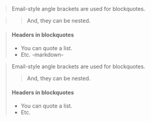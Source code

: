 > Email-style angle brackets
> are used for blockquotes.

> > And, they can be nested.

> #### Headers in blockquotes
> 
> * You can quote a list.
> * Etc.
-markdown-
<blockquote>
  <p>Email-style angle brackets
  are used for blockquotes.</p>
  
  <blockquote>
    <p>And, they can be nested.</p>
  </blockquote>
  
  <h4 id="headers_in_blockquotes">Headers in blockquotes</h4>
  
  <ul>
  <li>You can quote a list.</li>
  <li>Etc.</li>
  </ul>
</blockquote>
